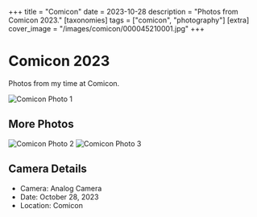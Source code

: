 +++
title = "Comicon"
date = 2023-10-28
description = "Photos from Comicon 2023."
[taxonomies]
tags = ["comicon", "photography"]
[extra]
cover_image = "/images/comicon/000045210001.jpg"
+++

# Comicon 2023

Photos from my time at Comicon.

![Comicon Photo 1](/images/comicon/000045210001.jpg)

## More Photos

![Comicon Photo 2](/images/comicon/000045210002.jpg)
![Comicon Photo 3](/images/comicon/000045210003.jpg)

## Camera Details

- Camera: Analog Camera
- Date: October 28, 2023
- Location: Comicon


